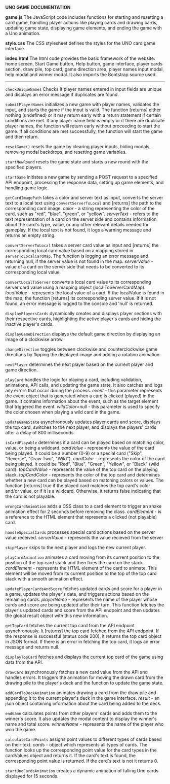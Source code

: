 
**UNO GAME DOCUMENTATION**


**game.js**
The JavaScript code includes functions for starting and resetting a card game, handling
player actions like playing cards and drawing cards, updating game state, displaying game elements,
and ending the game with a Uno animation.

**style.css**
The CSS stylesheet defines the styles for the UNO card game interface.

**index.html**
The html code provides the basic framework of the website: home screen, Start Game button, Help button, game interface, player cards section, draw pile, top card, game direction area, player names input modal, help modal and winner modal. It also imports the Bootstrap source used.

--------------------------------------------------------------------------------------------------------------------------

`checkUniqueNames`
Checks if player names entered in input fields are
unique and displays an error message if duplicates are found.
 

`submitPlayerNames`
initializes a new game with player names, validates the input, and starts the game if the input is valid.
The function [returns] either nothing (undefined) or it may return early with a return statement
if certain conditions are met. If any player name field is empty or if there are duplicate player names, 
the function will return early without proceeding to start the game. 
If all conditions are met successfully, the function will start the game and then return.


`resetGame()`
resets the game by clearing player inputs, hiding modals, removing modal
backdrops, and resetting game variables.


`startNewRound`
resets the game state and starts a new round with the specified players.


`startGame`
initiates a new game by sending a POST request to a specified API endpoint,
processing the response data, setting up game elements, and handling game logic.


`getCardImagePath`
takes a color and server text as input, converts the server text to a local text using `convertServerToLocal`
and [returns] the path to the corresponding card image.
*color* - a string representing the color of the card, such as "red", "blue", "green", or "yellow".
*serverText* - refers to the text representation of a card on the server side and contains information about the card's type, value, or any other relevant details needed for gameplay.
If the local text is not found, it logs a warning message and returns an empty string.


`convertServerToLocal`
takes a server card value as input and [returns] the corresponding local card value based on a mapping stored in `serverToLocalCardMap`.
The function is logging an error message and returning null, if the server value is not found in the map.
*serverValue* - value of a card on the server side that needs to be converted to its corresponding local value.


`convertLocalToServer`
converts a local card value to its corresponding server card value using a mapping object (localToServerCardMap).
*localValue* - represents the local value of a card.
If the localValue is found in the map, the function [returns] its corresponding server value. If it is not found,
an error message is logged to the console and 'null' is returned.


`displayPlayersCards`
dynamically creates and displays player sections with their respective cards,
highlighting the active player's cards and hiding the inactive player's cards.


`displayGameDirection`
displays the default game direction by displaying an image of a clockwise arrow.


`changeDirection`
toggles between clockwise and counterclockwise game directions
by flipping the displayed image and adding a rotation animation.


`nextPlayer`
determines the next player based on the current player and game direction.


`playCard`
handles the logic for playing a card, including validation, animations, API calls, and updating the game state.
It also catches and logs any errors that occur during the process.
*event* - this parameter represents the event object that is generated when a card is clicked (played) in the game. It contains information about the event, such as the target element that triggered the event.
*wildColor=null* - this parameter is used to specify the color chosen when playing a wild card in the game.


`updateGameState`
asynchronously updates player cards and score, displays the top card, switches to the next player,
and displays the players' cards after a delay of 800 milliseconds.


`isCardPlayable`
determines if a card can be played based on matching color, value, or being a wildcard.
*cardValue* - represents the value of the card being played. It could be a number (0-9) or a special card ("Skip", "Reverse", "Draw Two", "Wild").
*cardColor* - represents the color of the card being played. It could be "Red", "Blue", "Green", "Yellow", or "Black" (wild card).
*topCardValue* - represents the value of the top card on the playing stack.
*topCardColor* - represents the color of the top card and determines whether a new card can be played based on matching colors or values.
The function [returns] true if the played card matches the top card's color and/or value, or if it is a wildcard.
Otherwise, it returns false indicating that the card is not playable.


`wrongCardAnimation` 
adds a CSS class to a card element to trigger an shake animation effect for 2 seconds before removing the class.
*cardElement* - is a reference to the HTML element that represents a clicked (not playable) card.


`handleSpecialCards`
processes special card actions based on the server value received.
*serverValue* - represents the value recieved from the server


`skipPlayer`
skips to the next player and logs the new current player.


`playCardAnimation`
animates a card moving from its current position to the position of the top card stack and then fixes the card on the stack.
*cardElement* - represents the HTML element of the card to animate. This element will be moved from its current position
to the top of the top card stack with a smooth animation effect.


`updatePlayerCardsAndScore`
fetches updated cards and score for a player in a game, updates the player's data, and triggers actions based on the remaining cards.
*playerName* - represents the name of the player whose cards and score are being updated after their turn. This function fetches
the player's updated cards and score from the API endpoint and then updates the global result object with this new information.


`getTopCard` 
fetches the current top card from the API endpoint asynchronously. It [returns] the top card fetched from the API endpoint.
If the response is successful (status code 200), it returns the top card object in JSON format. If there is an error in fetching
the top card, it logs an error message and returns null.


`displayTopCard`
fetches and displays the current top card of the game using data from the API.


`drawCard`
asynchronously fetches a new card value from the API and handles errors.
It triggers the animation for moving the drawn card from the drawing pile to the player's deck
and the function to update the game state.


`addCardToDeckAnimation`
animates drawing a card from the draw pile and appending it to the current player's deck in the game interface.
*result* - an json object containing information about the card being added to the deck.


`endGame`
calculates points from other players' cards and adds them to the winner's score.
It also updates the modal content to display the winner's name and total score.
*winnerName* - represents the name of the player who won the game. 


`calculateCardPoints`
assigns point values to different types of cards based on their text.
*cards* - object which represents all types of cards.
The function looks up the corresponding point value for the card types in the cardValues object and returns it.
If the card's text is found, the corresponding point value is returned. If the card's text is not it returns 0.


`startUnoCardsAnimation`
creates a dynamic animation of falling Uno cards displayed for 15 seconds.
 